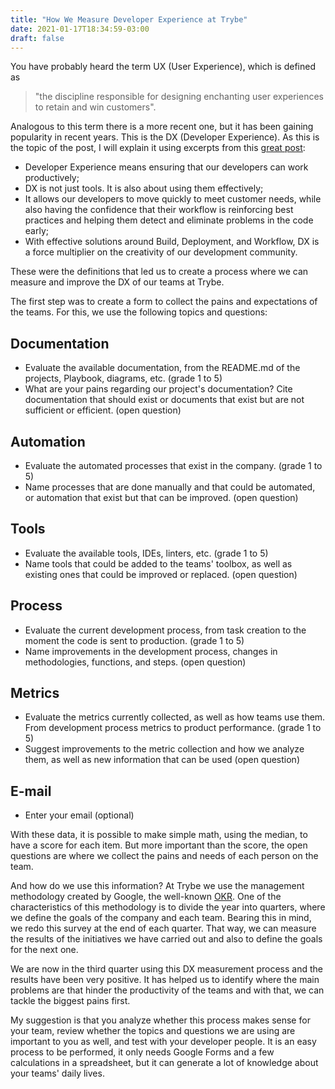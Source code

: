 ```yaml
---
title: "How We Measure Developer Experience at Trybe"
date: 2021-01-17T18:34:59-03:00
draft: false
---
```


You have probably heard the term UX (User Experience), which is defined as 

> "the discipline responsible for designing enchanting user experiences to retain and win customers".

Analogous to this term there is a more recent one, but it has been gaining popularity in recent years. This is the DX (Developer Experience). As this is the topic of the post, I will explain it using excerpts from this [great post](https://www.techatbloomberg.com/blog/conversation-developer-experience-lei-zhang/):

- Developer Experience means ensuring that our developers can work productively;
- DX is not just tools. It is also about using them effectively;
- It allows our developers to move quickly to meet customer needs, while also having the confidence that their workflow is reinforcing best practices and helping them detect and eliminate problems in the code early;
- With effective solutions around Build, Deployment, and Workflow, DX is a force multiplier on the creativity of our development community.

These were the definitions that led us to create a process where we can measure and improve the DX of our teams at Trybe.

The first step was to create a form to collect the pains and expectations of the teams. For this, we use the following topics and questions:

## Documentation

- Evaluate the available documentation, from the README.md of the projects, Playbook, diagrams, etc. (grade 1 to 5)
- What are your pains regarding our project's documentation? Cite documentation that should exist or documents that exist but are not sufficient or efficient. (open question)

## Automation

- Evaluate the automated processes that exist in the company. (grade 1 to 5)
- Name processes that are done manually and that could be automated, or automation that exist but that can be improved. (open question)

## Tools

- Evaluate the available tools, IDEs, linters, etc. (grade 1 to 5)
- Name tools that could be added to the teams' toolbox, as well as existing ones that could be improved or replaced. (open question)

## Process

- Evaluate the current development process, from task creation to the moment the code is sent to production. (grade 1 to 5)
- Name improvements in the development process, changes in methodologies, functions, and steps. (open question)

## Metrics

- Evaluate the metrics currently collected, as well as how teams use them. From development process metrics to product performance. (grade 1 to 5)
- Suggest improvements to the metric collection and how we analyze them, as well as new information that can be used (open question)

## E-mail

- Enter your email (optional)

With these data, it is possible to make simple math, using the median, to have a score for each item. But more important than the score, the open questions are where we collect the pains and needs of each person on the team.

And how do we use this information? At Trybe we use the management methodology created by Google, the well-known [OKR](https://en.wikipedia.org/wiki/OKR). One of the characteristics of this methodology is to divide the year into quarters, where we define the goals of the company and each team. Bearing this in mind, we redo this survey at the end of each quarter.  That way, we can measure the results of the initiatives we have carried out and also to define the goals for the next one.

We are now in the third quarter using this DX measurement process and the results have been very positive. It has helped us to identify where the main problems are that hinder the productivity of the teams and with that, we can tackle the biggest pains first.

My suggestion is that you analyze whether this process makes sense for your team, review whether the topics and questions we are using are important to you as well, and test with your developer people. It is an easy process to be performed, it only needs Google Forms and a few calculations in a spreadsheet, but it can generate a lot of knowledge about your teams' daily lives.

